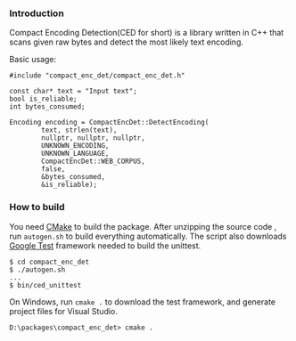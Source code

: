 ### Introduction

Compact Encoding Detection(CED for short) is a library written in C++ that
scans given raw bytes and detect the most likely text encoding.

Basic usage:

```
#include "compact_enc_det/compact_enc_det.h"

const char* text = "Input text";
bool is_reliable;
int bytes_consumed;

Encoding encoding = CompactEncDet::DetectEncoding(
        text, strlen(text),
        nullptr, nullptr, nullptr,
        UNKNOWN_ENCODING,
        UNKNOWN_LANGUAGE,
        CompactEncDet::WEB_CORPUS,
        false,
        &bytes_consumed,
        &is_reliable);

```

### How to build

You need [CMake](https://cmake.org/) to build the package. After unzipping
the source code , run `autogen.sh` to build everything automatically.
The script also downloads [Google Test](https://github.com/google/googletest)
framework needed to build the unittest.

```
$ cd compact_enc_det
$ ./autogen.sh
...
$ bin/ced_unittest
```

On Windows, run `cmake .` to download the test framework, and generate
project files for Visual Studio.

```
D:\packages\compact_enc_det> cmake .
```
